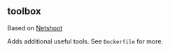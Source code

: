 ## toolbox

Based on [Netshoot](https://github.com/nicolaka/netshoot)

Adds additional useful tools. See `Dockerfile` for more.
